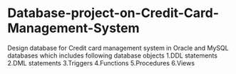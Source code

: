 # Database-project-on-Credit-Card-Management-System
Design database for Credit card management system in Oracle and MySQL databases
which includes following database objects
1.DDL statements
2.DML statements
3.Triggers
4.Functions
5.Procedures
6.Views
